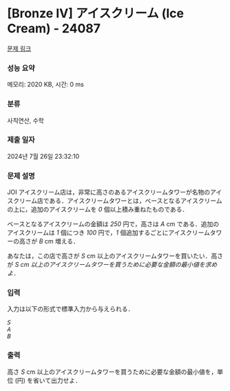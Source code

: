 # [Bronze IV] アイスクリーム (Ice Cream) - 24087 

[문제 링크](https://www.acmicpc.net/problem/24087) 

### 성능 요약

메모리: 2020 KB, 시간: 0 ms

### 분류

사칙연산, 수학

### 제출 일자

2024년 7월 26일 23:32:10

### 문제 설명

<p>JOI アイスクリーム店は，非常に高さのあるアイスクリームタワーが名物のアイスクリーム店である．アイスクリームタワーとは，ベースとなるアイスクリームの上に，追加のアイスクリームを <var>0</var> 個以上積み重ねたものである．</p>

<p>ベースとなるアイスクリームの金額は <var>250</var> 円で，高さは <var>A</var> cm である．追加のアイスクリームは <var>1</var> 個につき <var>100</var> 円で，<var>1</var> 個追加するごとにアイスクリームタワーの高さが <var>B</var> cm 増える．</p>

<p>あなたは，この店で高さが <var>S</var> cm 以上のアイスクリームタワーを買いたい．高さが <var>S<var> cm 以上のアイスクリームタワーを買うために必要な金額の最小値を求めよ．</var></var></p>

### 입력 

 <p>入力は以下の形式で標準入力から与えられる．</p>

<pre><var>S</var>
<var>A</var>
<var>B</var></pre>

### 출력 

 <p>高さ <var>S</var> cm 以上のアイスクリームタワーを買うために必要な金額の最小値を，単位 (円) を省いて出力せよ．</p>

